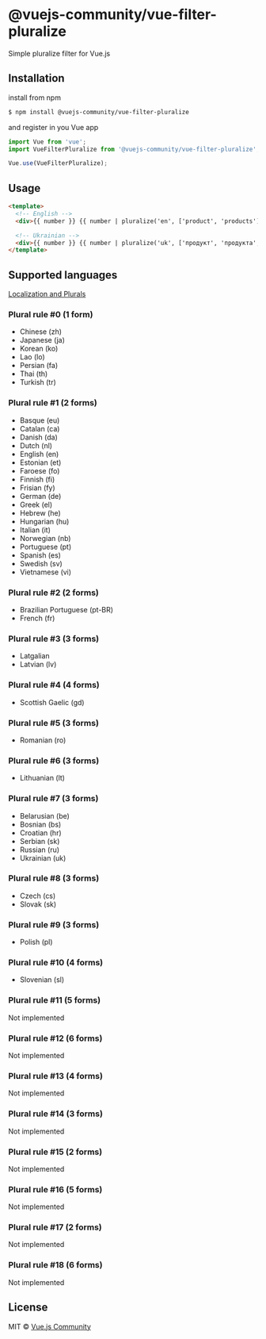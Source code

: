 # @vuejs-community/vue-filter-pluralize
Simple pluralize filter for Vue.js

## Installation

install from npm
```bash
$ npm install @vuejs-community/vue-filter-pluralize
```
and register in you Vue app
```js
import Vue from 'vue';
import VueFilterPluralize from '@vuejs-community/vue-filter-pluralize';

Vue.use(VueFilterPluralize);
```

## Usage

```html
<template>
  <!-- English -->
  <div>{{ number }} {{ number | pluralize('en', ['product', 'products']) }}</div>

  <!-- Ukrainian -->
  <div>{{ number }} {{ number | pluralize('uk', ['продукт', 'продукта', 'продуктів']) }}</div>
</template>
```

## Supported languages

[Localization and Plurals](https://developer.mozilla.org/en-US/docs/Mozilla/Localization/Localization_and_Plurals)

### Plural rule #0 (1 form)
- Chinese (zh)
- Japanese (ja)
- Korean (ko)
- Lao (lo)
- Persian (fa)
- Thai (th)
- Turkish (tr)

### Plural rule #1 (2 forms)
- Basque (eu)
- Catalan (ca)
- Danish (da)
- Dutch (nl)
- English (en)
- Estonian (et)
- Faroese (fo)
- Finnish (fi)
- Frisian (fy)
- German (de)
- Greek (el)
- Hebrew (he)
- Hungarian (hu)
- Italian (it)
- Norwegian (nb)
- Portuguese (pt)
- Spanish (es)
- Swedish (sv)
- Vietnamese (vi)

### Plural rule #2 (2 forms)
- Brazilian Portuguese (pt-BR)
- French (fr)

### Plural rule #3 (3 forms)
- Latgalian
- Latvian (lv)

### Plural rule #4 (4 forms)
- Scottish Gaelic (gd)

### Plural rule #5 (3 forms)
- Romanian (ro)

### Plural rule #6 (3 forms)
- Lithuanian (lt)

### Plural rule #7 (3 forms)
- Belarusian (be)
- Bosnian (bs)
- Croatian (hr)
- Serbian (sk)
- Russian (ru)
- Ukrainian (uk)

### Plural rule #8 (3 forms)
- Czech (cs)
- Slovak (sk)

### Plural rule #9 (3 forms)
- Polish (pl)

### Plural rule #10 (4 forms)
- Slovenian (sl)

### Plural rule #11 (5 forms)
Not implemented

### Plural rule #12 (6 forms)
Not implemented

### Plural rule #13 (4 forms)
Not implemented

### Plural rule #14 (3 forms)
Not implemented

### Plural rule #15 (2 forms)
Not implemented

### Plural rule #16 (5 forms)
Not implemented

### Plural rule #17 (2 forms)
Not implemented

### Plural rule #18 (6 forms)
Not implemented

## License

MIT © [Vue.js Community](https://github.com/vuejs-community)
